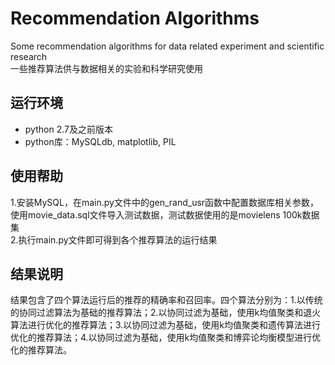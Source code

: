 # Recommendation Algorithms
Some recommendation algorithms for data related experiment and scientific research  
一些推荐算法供与数据相关的实验和科学研究使用

## 运行环境
- python 2.7及之前版本
- python库：MySQLdb, matplotlib, PIL

## 使用帮助
1.安装MySQL，在main.py文件中的gen_rand_usr函数中配置数据库相关参数，使用movie_data.sql文件导入测试数据，测试数据使用的是movielens 100k数据集  
2.执行main.py文件即可得到各个推荐算法的运行结果

## 结果说明
结果包含了四个算法运行后的推荐的精确率和召回率。四个算法分别为：1.以传统的协同过滤算法为基础的推荐算法；2.以协同过滤为基础，使用k均值聚类和退火算法进行优化的推荐算法；3.以协同过滤为基础，使用k均值聚类和遗传算法进行优化的推荐算法；4.以协同过滤为基础，使用k均值聚类和博弈论均衡模型进行优化的推荐算法。
